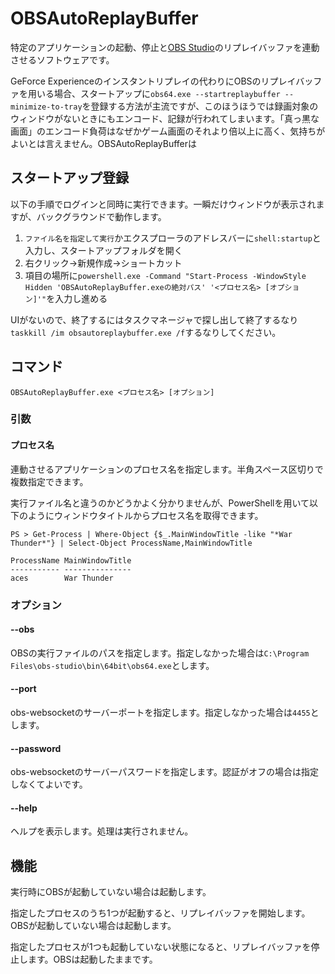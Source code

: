 # OBSAutoReplayBuffer

特定のアプリケーションの起動、停止と[OBS Studio](https://github.com/obsproject/obs-studio)のリプレイバッファを連動させるソフトウェアです。

GeForce Experienceのインスタントリプレイの代わりにOBSのリプレイバッファを用いる場合、スタートアップに`obs64.exe --startreplaybuffer --minimize-to-tray`を登録する方法が主流ですが、このほうほうでは録画対象のウィンドウがないときにもエンコード、記録が行われてしまいます。「真っ黒な画面」のエンコード負荷はなぜかゲーム画面のそれより倍以上に高く、気持ちがよいとは言えません。OBSAutoReplayBufferは

## スタートアップ登録

以下の手順でログインと同時に実行できます。一瞬だけウィンドウが表示されますが、バックグラウンドで動作します。

1. `ファイル名を指定して実行`かエクスプローラのアドレスバーに`shell:startup`と入力し、スタートアップフォルダを開く
2. 右クリック→新規作成→ショートカット
3. 項目の場所に`powershell.exe -Command "Start-Process -WindowStyle Hidden 'OBSAutoReplayBuffer.exeの絶対パス' '<プロセス名> [オプション]'"`を入力し進める

UIがないので、終了するにはタスクマネージャで探し出して終了するなり`taskkill /im obsautoreplaybuffer.exe /f`するなりしてください。

## コマンド

```
OBSAutoReplayBuffer.exe <プロセス名> [オプション]
```

### 引数

#### プロセス名

連動させるアプリケーションのプロセス名を指定します。半角スペース区切りで複数指定できます。

実行ファイル名と違うのかどうかよく分かりませんが、PowerShellを用いて以下のようにウィンドウタイトルからプロセス名を取得できます。

```
PS > Get-Process | Where-Object {$_.MainWindowTitle -like "*War Thunder*"} | Select-Object ProcessName,MainWindowTitle

ProcessName MainWindowTitle
----------- ---------------
aces        War Thunder
```

### オプション

#### --obs

OBSの実行ファイルのパスを指定します。指定しなかった場合は`C:\Program Files\obs-studio\bin\64bit\obs64.exe`とします。

#### --port

obs-websocketのサーバーポートを指定します。指定しなかった場合は`4455`とします。

#### --password

obs-websocketのサーバーパスワードを指定します。認証がオフの場合は指定しなくてよいです。

#### --help

ヘルプを表示します。処理は実行されません。

## 機能

実行時にOBSが起動していない場合は起動します。

指定したプロセスのうち1つが起動すると、リプレイバッファを開始します。OBSが起動していない場合は起動します。

指定したプロセスが1つも起動していない状態になると、リプレイバッファを停止します。OBSは起動したままです。